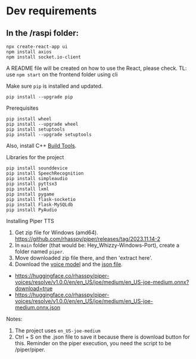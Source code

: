 # Dev requirements

## In the /raspi folder:
```shell
npx create-react-app ui
npm install axios
npm install socket.io-client
```

A README file will be created on how to use the React, please check.
TL: use `npm start` on the frontend folder using cli

Make sure `pip` is installed and updated.
```shell
pip install --upgrade pip
```

Prerequisites
```shell
pip install wheel
pip install --upgrade wheel
pip install setuptools
pip install --upgrade setuptools
```
Also, install C++ [Build Tools](https://visualstudio.microsoft.com/visual-cpp-build-tools/).

Libraries for the project
```shell
pip install sounddevice
pip install SpeechRecognition
pip install simpleaudio
pip install pyttsx3
pip install lxml
pip install pygame
pip install flask-socketio
pip install Flask-MySQLdb
pip install PyAudio
```

Installing Piper TTS
1. Get zip file for Windows (amd64). https://github.com/rhasspy/piper/releases/tag/2023.11.14-2
2. In `main` folder (that would be: Hey_Whizzy-Windows-Port), create a folder named `piper`.
3. Move downloaded zip file there, and then 'extract here'.
4. Download the [voice model](https://huggingface.co/rhasspy/piper-voices/resolve/v1.0.0/en/en_US/joe/medium/en_US-joe-medium.onnx?download=true) and the [json file](https://huggingface.co/rhasspy/piper-voices/resolve/v1.0.0/en/en_US/joe/medium/en_US-joe-medium.onnx.json).

- https://huggingface.co/rhasspy/piper-voices/resolve/v1.0.0/en/en_US/joe/medium/en_US-joe-medium.onnx?download=true
- https://huggingface.co/rhasspy/piper-voices/resolve/v1.0.0/en/en_US/joe/medium/en_US-joe-medium.onnx.json

Notes:
1. The project uses `en_US-joe-medium`
2. Ctrl + S on the .json file to save it because there is download button for this. Reminder on the piper execution, you need the script to be /piper/piper.

